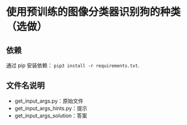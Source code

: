 # 使用预训练的图像分类器识别狗的种类（选做）

## 依赖

通过 pip 安装依赖： `pip3 install -r requirements.txt`.

## 文件名说明

- get_input_args.py：原始文件
- get_input_args_hints.py：提示
- get_input_args_solution：答案

